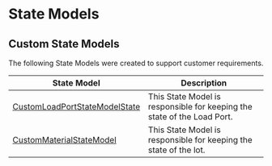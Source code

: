 ﻿# State Models

## Custom State Models

The following State Models were created to support customer requirements.

| State Model                    | Description       |
| ------                    | ------            |
| [CustomLoadPortStateModelState](/AMSOsram/techspec>artifacts>statemodels>CustomLoadPortStateModelState) | This State Model is responsible for keeping the state of the Load Port. | 
| [CustomMaterialStateModel](/AMSOsram/techspec>artifacts>statemodels>CustomMaterialStateModel) | This State Model is responsible for keeping the state of the lot. | 


